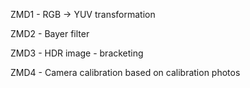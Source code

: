 ZMD1 - RGB -> YUV transformation


ZMD2 - Bayer filter


ZMD3 - HDR image - bracketing


ZMD4 - Camera calibration based on calibration photos
